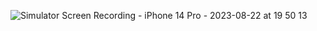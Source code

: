 ![Simulator Screen Recording - iPhone 14 Pro - 2023-08-22 at 19 50 13](https://github.com/theElifK/IOSMapAndJsonParse/assets/106162835/a8288630-43da-4e4e-baa7-09d41df1e3eb)
